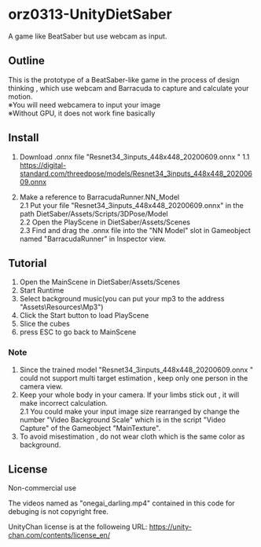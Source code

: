 # orz0313-UnityDietSaber
A game like BeatSaber but use webcam as input.

## Outline
This is the prototype of a BeatSaber-like game in the process of design thinking , which use webcam and Barracuda to capture and calculate your motion.</br>
※You will need webcamera to input your image</br>
※Without GPU, it does not work fine basically

## Install

1. Download .onnx file "Resnet34_3inputs_448x448_20200609.onnx "
1.1 https://digital-standard.com/threedpose/models/Resnet34_3inputs_448x448_20200609.onnx

2. Make a reference to BarracudaRunner.NN_Model</br>
2.1 Put your file "Resnet34_3inputs_448x448_20200609.onnx" in the path DietSaber/Assets/Scripts/3DPose/Model</br>
2.2 Open the PlayScene in DietSaber/Assets/Scenes</br>
2.3 Find and drag the .onnx file into the "NN Model" slot in Gameobject named "BarracudaRunner" in Inspector view.</br>

## Tutorial

1. Open the MainScene in DietSaber/Assets/Scenes
2. Start Runtime
3. Select background music(you can put your mp3 to the address "Assets\Resources\Mp3")
4. Click the Start button to load PlayScene
5. Slice the cubes
6. press ESC to go back to MainScene

### Note
1. Since the trained model "Resnet34_3inputs_448x448_20200609.onnx " could not support multi target estimation , keep only one person in the camera view.</br>
2. Keep your whole body in your camera. If your limbs stick out , it will make incorrect calculation.</br>
2.1 You could make your input image size rearranged by change the number "Video Background Scale" which is in the script "Video Capture" of the Gameobject "MainTexture".</br>
3. To avoid misestimation , do not wear cloth which is the same color as background.</br>

## License
Non-commercial use

The videos named as "onegai_darling.mp4" contained in this code for debuging is not copyright free.

UnityChan license is at the followeing URL:
https://unity-chan.com/contents/license_en/
